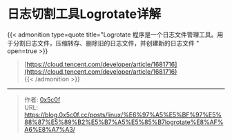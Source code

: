 # 日志切割工具Logrotate详解


{{< admonition type=quote title="Logrotate 程序是一个日志文件管理工具。用于分割日志文件，压缩转存、删除旧的日志文件，并创建新的日志文件  " open=true >}}
> [https://cloud.tencent.com/developer/article/1681716](https://cloud.tencent.com/developer/article/1681716)  
{{< /admonition >}}



---

> 作者: [0x5c0f](https://blog.0x5c0f.cc)  
> URL: https://blog.0x5c0f.cc/posts/linux/%E6%97%A5%E5%BF%97%E5%88%87%E5%89%B2%E5%B7%A5%E5%85%B7logrotate%E8%AF%A6%E8%A7%A3/  

